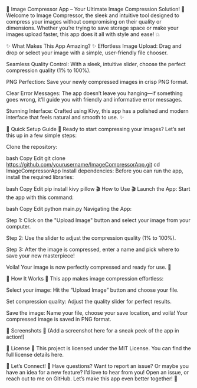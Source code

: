 
🎉 Image Compressor App – Your Ultimate Image Compression Solution! 🎉
Welcome to Image Compressor, the sleek and intuitive tool designed to compress your images without compromising on their quality or dimensions. Whether you’re trying to save storage space or make your images upload faster, this app does it all with style and ease! 💥

✨ What Makes This App Amazing? ✨
Effortless Image Upload: Drag and drop or select your image with a simple, user-friendly file chooser.

Seamless Quality Control: With a sleek, intuitive slider, choose the perfect compression quality (1% to 100%).

PNG Perfection: Save your newly compressed images in crisp PNG format.

Clear Error Messages: The app doesn’t leave you hanging—if something goes wrong, it’ll guide you with friendly and informative error messages.

Stunning Interface: Crafted using Kivy, this app has a polished and modern interface that feels natural and smooth to use. ✨

🚀 Quick Setup Guide 🚀
Ready to start compressing your images? Let’s set this up in a few simple steps:

Clone the repository:

bash
Copy
Edit
git clone https://github.com/yourusername/ImageCompressorApp.git
cd ImageCompressorApp
Install dependencies: Before you can run the app, install the required libraries:

bash
Copy
Edit
pip install kivy pillow
🎬 How to Use 🎬
Launch the App: Start the app with this command:

bash
Copy
Edit
python main.py
Navigating the App:

Step 1: Click on the "Upload Image" button and select your image from your computer.

Step 2: Use the slider to adjust the compression quality (1% to 100%).

Step 3: After the image is compressed, enter a name and pick where to save your new masterpiece!

Voila! Your image is now perfectly compressed and ready for use. 🌟

🔧 How It Works 🔧
This app makes image compression effortless:

Select your image: Hit the “Upload Image” button and choose your file.

Set compression quality: Adjust the quality slider for perfect results.

Save the image: Name your file, choose your save location, and voilà! Your compressed image is saved in PNG format.

📸 Screenshots 📸
(Add a screenshot here for a sneak peek of the app in action!)

📜 License 📜
This project is licensed under the MIT License. You can find the full license details here.

🤝 Let’s Connect! 🤝
Have questions? Want to report an issue? Or maybe you have an idea for a new feature? I’d love to hear from you! Open an issue, or reach out to me on GitHub. Let’s make this app even better together! 🚀

